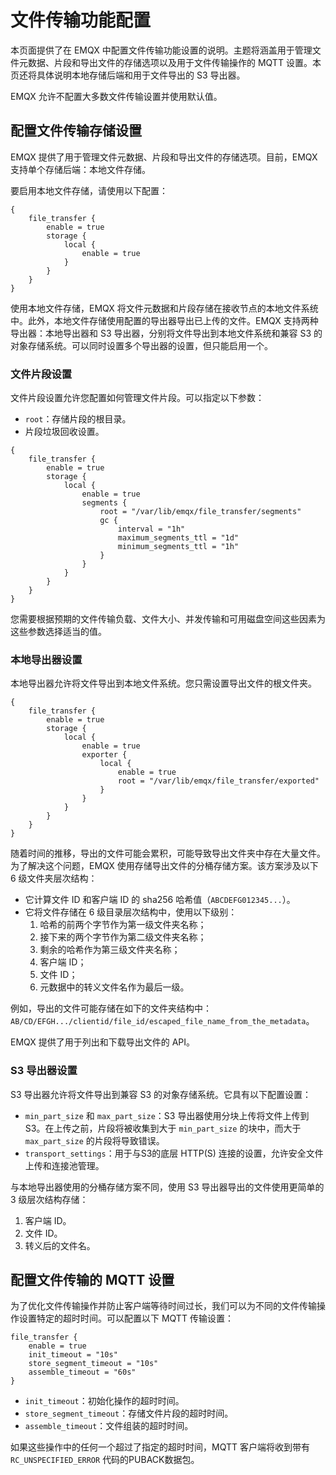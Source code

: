 # 文件传输功能配置

本页面提供了在 EMQX 中配置文件传输功能设置的说明。主题将涵盖用于管理文件元数据、片段和导出文件的存储选项以及用于文件传输操作的 MQTT 设置。本页还将具体说明本地存储后端和用于文件导出的 S3 导出器。

EMQX 允许不配置大多数文件传输设置并使用默认值。

## 配置文件传输存储设置

EMQX 提供了用于管理文件元数据、片段和导出文件的存储选项。目前，EMQX 支持单个存储后端：本地文件存储。

要启用本地文件存储，请使用以下配置：

```
{
    file_transfer {
        enable = true
        storage {
            local {
                enable = true
            }
        }
    }
}
```

使用本地文件存储，EMQX 将文件元数据和片段存储在接收节点的本地文件系统中。此外，本地文件存储使用配置的导出器导出已上传的文件。EMQX 支持两种导出器：本地导出器和 S3 导出器，分别将文件导出到本地文件系统和兼容 S3 的对象存储系统。可以同时设置多个导出器的设置，但只能启用一个。

### 文件片段设置

文件片段设置允许您配置如何管理文件片段。可以指定以下参数：

- `root`：存储片段的根目录。
- 片段垃圾回收设置。


```
{
    file_transfer {
        enable = true
        storage {
            local {
                enable = true
                segments {
                    root = "/var/lib/emqx/file_transfer/segments"
                    gc {
                        interval = "1h"
                        maximum_segments_ttl = "1d"
                        minimum_segments_ttl = "1h"
                    }
                }
            }
        }
    }
}
```

您需要根据预期的文件传输负载、文件大小、并发传输和可用磁盘空间这些因素为这些参数选择适当的值。

### 本地导出器设置

本地导出器允许将文件导出到本地文件系统。您只需设置导出文件的根文件夹。

```
{
    file_transfer {
        enable = true
        storage {
            local {
                enable = true
                exporter {
                    local {
                        enable = true
                        root = "/var/lib/emqx/file_transfer/exported"
                    }
                }
            }
        }
    }
}
```

随着时间的推移，导出的文件可能会累积，可能导致导出文件夹中存在大量文件。为了解决这个问题，EMQX 使用存储导出文件的分桶存储方案。该方案涉及以下 6 级文件夹层次结构：

- 它计算文件 ID 和客户端 ID 的 sha256 哈希值（`ABCDEFG012345...`）。
- 它将文件存储在 6 级目录层次结构中，使用以下级别：
  1. 哈希的前两个字节作为第一级文件夹名称；
  2. 接下来的两个字节作为第二级文件夹名称；
  3. 剩余的哈希作为第三级文件夹名称；
  4. 客户端 ID；
  5. 文件 ID；
  6. 元数据中的转义文件名作为最后一级。

例如，导出的文件可能存储在如下的文件夹结构中：`AB/CD/EFGH.../clientid/file_id/escaped_file_name_from_the_metadata`。

EMQX 提供了用于列出和下载导出文件的 API。

### S3 导出器设置

S3 导出器允许将文件导出到兼容 S3 的对象存储系统。它具有以下配置设置：

- `min_part_size` 和 `max_part_size`：S3 导出器使用分块上传将文件上传到 S3。在上传之前，片段将被收集到大于 `min_part_size` 的块中，而大于 `max_part_size` 的片段将导致错误。
- `transport_settings`：用于与S3的底层 HTTP(S) 连接的设置，允许安全文件上传和连接池管理。

与本地导出器使用的分桶存储方案不同，使用 S3 导出器导出的文件使用更简单的 3 级层次结构存储：

1. 客户端 ID。
2. 文件 ID。
3. 转义后的文件名。

## 配置文件传输的 MQTT 设置

为了优化文件传输操作并防止客户端等待时间过长，我们可以为不同的文件传输操作设置特定的超时时间。可以配置以下 MQTT 传输设置：

```
file_transfer {
    enable = true
    init_timeout = "10s"
    store_segment_timeout = "10s"
    assemble_timeout = "60s"
}
```

- `init_timeout`：初始化操作的超时时间。
- `store_segment_timeout`：存储文件片段的超时时间。
- `assemble_timeout`：文件组装的超时时间。

如果这些操作中的任何一个超过了指定的超时时间，MQTT 客户端将收到带有 `RC_UNSPECIFIED_ERROR` 代码的PUBACK数据包。
